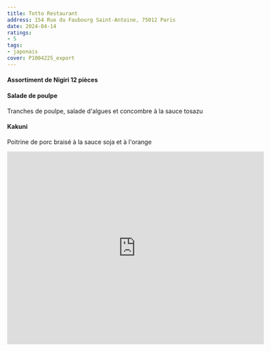 ```yaml
---
title: Totto Restaurant
address: 154 Rue du Faubourg Saint-Antoine, 75012 Paris
date: 2024-04-14
ratings:
- 5
tags:
- japonais
cover: P1004225_export
---
```


#### Assortiment de Nigiri 12 pièces

#### Salade de poulpe
Tranches de poulpe, salade d'algues et concombre à la sauce tosazu

#### Kakuni
Poitrine de porc braisé à la sauce soja et à l'orange
  
<div align="center">
    <div class="map-responsive">
        <iframe src="https://www.google.com/maps/embed?pb=!1m18!1m12!1m3!1d2625.443995583058!2d2.377197271925209!3d48.84974332459979!2m3!1f0!2f0!3f0!3m2!1i1024!2i768!4f13.1!3m3!1m2!1s0x47e673f707e0d279%3A0x725f39dfb4e97662!2zVG90dG8gUmVzdGF1cmFudCDjgajjgaPjgajjg6zjgrnjg4jjg6njg7M!5e0!3m2!1sfr!2sfr!4v1701649144117!5m2!1sfr!2sfr" width="600" height="450" style="border:0;" allowfullscreen="" loading="lazy" referrerpolicy="no-referrer-when-downgrade"></iframe>
    </div>
</div>

